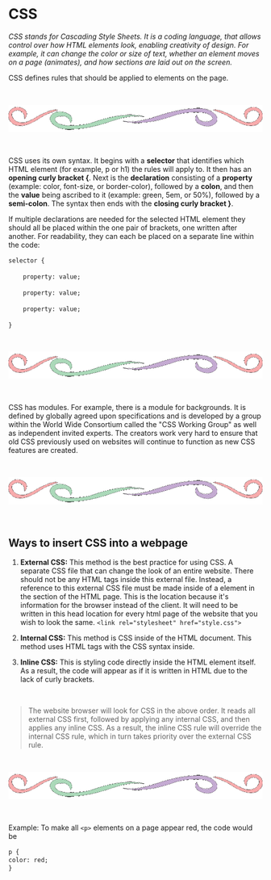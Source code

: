 # CSS

*CSS stands for Cascading Style Sheets.  It is a coding language, that allows control over how HTML elements look, enabling creativity of design.  For example, it can change the color or size of text, whether an element moves on a page (animates), and how sections are laid out on the screen.*

CSS defines rules that should be applied to elements on the page.  

<br>

![divider line](divider.gif)

<br>

CSS uses its own syntax.  It begins with a **selector** that identifies which HTML element (for example, p or h1) the rules will apply to.  It then has an **opening curly bracket {**. Next is the **declaration** consisting of a **property** (example: color, font-size, or border-color), followed by a **colon**, and then the **value** being ascribed to it (example: green, 5em, or 50%), followed by a **semi-colon**. The syntax then ends with the **closing curly bracket }**.

If multiple declarations are needed for the selected HTML element they should all be placed within the one pair of brackets, one written after another.  For readability, they can each be placed on a separate line within the code:

```
selector {

    property: value;
    
    property: value;
    
    property: value;

}
```

<br>

![divider line](divider.gif)

<br>

CSS has modules. For example, there is a module for backgrounds.  It is defined by globally agreed upon specifications and is developed by a group within the World Wide Consortium called the "CSS Working Group" as well as independent invited experts.  The creators work very hard to ensure that old CSS previously used on websites will continue to function as new CSS features are created.

<br>

![divider line](divider.gif)

<br>

## Ways to insert CSS into a webpage

1. **External CSS:**  This method is the best practice for using CSS.  A separate CSS file that can change the look of an entire website.  There should not be any HTML tags inside this external file.  Instead, a reference to this external CSS file must be made inside of a <link> element in the <head> section of the HTML page.  This is the location because it's information for the browser instead of the client.  It will need to be written in this head location for every html page of the website that you wish to look the same.
`<link rel="stylesheet" href="style.css">`

2. **Internal CSS:**  This method is CSS inside of the HTML document.  This method uses HTML <style> </style> tags with the CSS syntax inside.

3. **Inline CSS:**  This is styling code directly inside the HTML element itself.  As a result, the code will appear as if it is written in HTML due to the lack of curly brackets.

<br>

>The website browser will look for CSS in the above order.  It reads all external CSS first, followed by applying any internal CSS, and then applies any inline CSS.  As a result, the inline CSS rule will override the internal CSS rule, which in turn takes priority over the external CSS rule.


<br>

![divider line](divider.gif)

<br>

Example:  To make all `<p>` elements on a page appear red, the code would be

```
p {
color: red;
}
```
